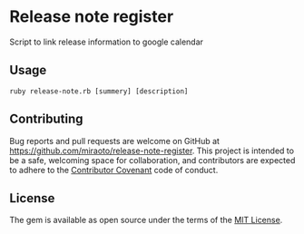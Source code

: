 # Release note register

Script to link release information to google calendar

## Usage

```
ruby release-note.rb [summery] [description]

```

## Contributing

Bug reports and pull requests are welcome on GitHub at https://github.com/miraoto/release-note-register. This project is intended to be a safe, welcoming space for collaboration, and contributors are expected to adhere to the [Contributor Covenant](http://contributor-covenant.org) code of conduct.

## License

The gem is available as open source under the terms of the [MIT License](http://opensource.org/licenses/MIT).
